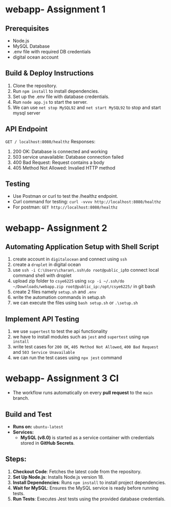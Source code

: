   # webapp- Assignment 1

## Prerequisites
- Node.js
- MySQL Database
- .env file with required DB credentials
- digital ocean account

## Build & Deploy Instructions
1. Clone the repository.
2. Run `npm install` to install dependencies.
3. Set up the .env file with database credentials.
4. Run `node app.js` to start the server.
5. We can use `net stop MySQL92` and `net start MySQL92` to stop and start mysql server 

## API Endpoint
`GET / localhost:8080/healthz`
Responses: 
1. 200 OK: Database is connected and working
2. 503 service unavailable: Database connection failed
3. 400 Bad Request: Request contains a body
4. 405 Method Not Allowed: Invalied HTTP method

## Testing
- Use Postman or curl to test the /healthz endpoint.
- Curl command for testing: `curl -vvvv http://localhost:8080/healthz`
- For postman: `GET http://localhost:8080/healthz`

# webapp- Assignment 2

## Automating Application Setup with Shell Script
1. create account in `digitalocean` and connect using `ssh`
2. create a `droplet` in digital ocean
3. use `ssh -i C:\Users\charan\.ssh\do root@public_ip`to connect local command shell with droplet
4. upload zip folder to `csye6225` using `scp -i ~/.ssh/do ~/Downloads/webapp.zip root@public_ip:/opt/csye6225/` in git bash
5. create 2 files namely `setup.sh` and `.env`
6. write the automation commands in setup.sh
7. we can execute the files using `bash setup.sh` or `.\setup.sh` 

## Implement API Testing
1. we use `supertest` to test the api functionality
2. we have to install modules such as `jest` and `supertest` using `npm install`
3. write test cases for `200 OK`, `405 Method Not Allowed`, `400 Bad Request` and `503 Service Unavailable`
4. we can run the test cases using `npx jest` command

# webapp- Assignment 3 CI
- The workflow runs automatically on every **pull request** to the `main` branch.
## Build and Test
- **Runs on:** `ubuntu-latest`
- **Services:**
  - **MySQL (v8.0)** is started as a service container with credentials stored in **GitHub Secrets**.
## Steps:
1. **Checkout Code**: Fetches the latest code from the repository.
2. **Set Up Node.js**: Installs Node.js version 18.
3. **Install Dependencies**: Runs `npm install` to install project dependencies.
4. **Wait for MySQL**: Ensures the MySQL service is ready before running tests.
5. **Run Tests**: Executes Jest tests using the provided database credentials.
